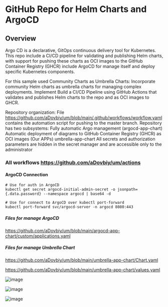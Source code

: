 # GitHub Repo for Helm Charts and ArgoCD
## Overview
Argo CD is a declarative, GitOps continuous delivery tool for Kubernetes.
This repo include a CI/CD pipeline for validating and publishing 
Helm charts, with support for pushing these charts as OCI images to the 
GitHub Container Registry (GHCR) include ArgoCD for manage itself and deploy specific Kubernetes components.

For this sample used Community Charts as Umbrella Charts: Incorporate community Helm charts as umbrella charts for managing complex deployments.
Implement Build a CI/CD Pipeline using GitHub Actions that validates and publishes Helm charts to the repo and as OCI images to GHCR.

Repository organization:
File https://github.com/aDovbiy/um/blob/main/.github/workflows/workflow.yaml contains the automation script for pushing to the master branch.
Repository has two subsystems:
Fully automatic Argo management (argocd-app-chart)
Automatic deployment of diagrams to GitHub Container Registry (GHCR) as OCI images (Our APPs) umbrella-app-chart
All secrets and authorization parameters are hidden in the secret manager and are accessible only to the administrator

### All workflows https://github.com/aDovbiy/um/actions

#### ArgoCD  Connection
```ShellSession
# Use for auth in ArgoCD
kubectl get secret argocd-initial-admin-secret -o jsonpath={.data.password} --namespace argocd | base64 -d

# Use for connect to ArgoCD over kubectl port-forward
kubectl port-forward svc/argocd-server -n argocd 8080:443
```
##### Files for manage ArgoCD

https://github.com/aDovbiy/um/blob/main/argocd-app-chart/custom/applications.yaml

##### Files for manage Umbrella Chart

https://github.com/aDovbiy/um/blob/main/umbrella-app-chart/Chart.yaml

https://github.com/aDovbiy/um/blob/main/umbrella-app-chart/values.yaml


![image](https://github.com/user-attachments/assets/3ea362ff-fbf3-48a2-af87-495daa370a24)

![image](https://github.com/user-attachments/assets/d1c5f402-47a8-4e60-927b-595078d878e3)

![image](https://github.com/user-attachments/assets/c640c137-9bcc-46a5-8c88-8aca0c2bb749)





